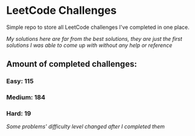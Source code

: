 
# LeetCode Challenges

Simple repo to store all LeetCode challenges I've completed in one place.

<i>My solutions here are far from the best solutions, they are just the first solutions I was able to come up with without any help or reference</i>

## Amount of completed challenges:

### Easy: 115

### Medium: 184

### Hard: 19

<i>Some problems' difficulty level changed after I completed them</i>
